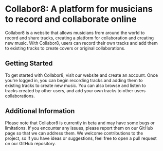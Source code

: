 # Collabor8: A platform for musicians to record and collaborate online

Collabor8 is a website that allows musicians from around the world to record and share tracks, creating a platform for collaboration and creating new music. With Collabor8, users can record their own tracks and add them to existing tracks to create covers or original collaborations.

## Getting Started

To get started with Collabor8, visit our website and create an account. Once you're logged in, you can begin recording tracks and adding them to existing tracks to create new music. You can also browse and listen to tracks created by other users, and add your own tracks to other users collaborations.

## Additional Information

Please note that Collabor8 is currently in beta and may have some bugs or limitations. If you encounter any issues, please report them on our GitHub page so that we can address them. We welcome contributions to the project, so if you have ideas or suggestions, feel free to open a pull request on our GitHub repository.
